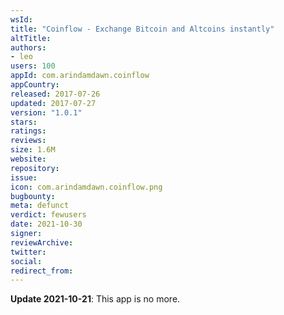 ```yaml
---
wsId: 
title: "Coinflow - Exchange Bitcoin and Altcoins instantly"
altTitle: 
authors:
- leo
users: 100
appId: com.arindamdawn.coinflow
appCountry: 
released: 2017-07-26
updated: 2017-07-27
version: "1.0.1"
stars: 
ratings: 
reviews: 
size: 1.6M
website: 
repository: 
issue: 
icon: com.arindamdawn.coinflow.png
bugbounty: 
meta: defunct
verdict: fewusers
date: 2021-10-30
signer: 
reviewArchive:
twitter: 
social:
redirect_from:
---
```


**Update 2021-10-21**: This app is no more.
